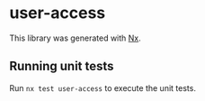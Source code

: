# user-access

This library was generated with [Nx](https://nx.dev).

## Running unit tests

Run `nx test user-access` to execute the unit tests.
